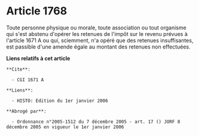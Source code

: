 # Article 1768

Toute personne physique ou morale, toute association ou tout organisme qui s'est abstenu d'opérer les retenues de l'impôt sur
le revenu prévues à l'article 1671 A ou qui, sciemment, n'a opéré que des retenues insuffisantes, est passible d'une amende
égale au montant des retenues non effectuées.

**Liens relatifs à cet article**

	**Cite**:

	  - CGI 1671 A

	**Liens**:

	  - HISTO: Edition du 1er janvier 2006

	**Abrogé par**:

	  - Ordonnance n°2005-1512 du 7 décembre 2005 - art. 17 () JORF 8 décembre 2005 en vigueur le 1er janvier 2006
